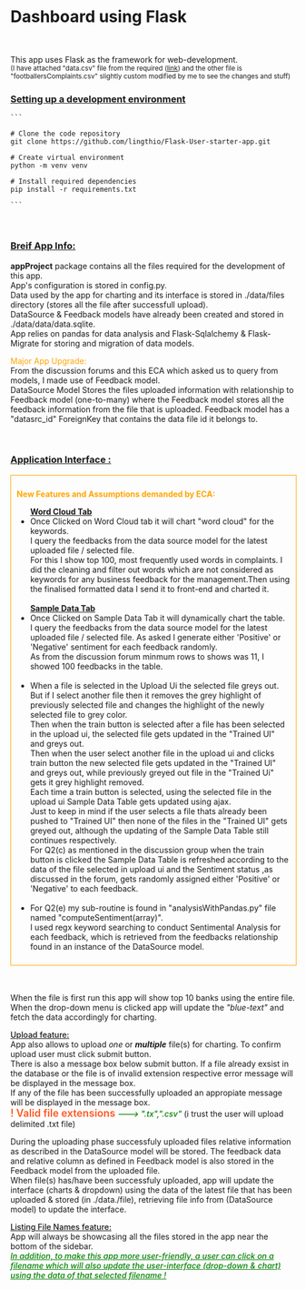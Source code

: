 <h1> Dashboard using Flask</h1>
<br>
<p>
    This app uses Flask as the framework for web-development.
    <br>    
    <small>
        (I have attached "data.csv" file from the required (<a href="https://raw.githubusercontent.com/mengchoontan/school-239/master/complaints-2020-02-08_03_28.csv">link</a>) and the other file is "footballersComplaints.csv" slightly custom modified by me to see the changes and stuff)
    </small>

</p>
<div>
    <h3 style='font-weight:650;text-decoration:underline;'>Setting up a development environment</h3>
    
    ```
    
    # Clone the code repository
    git clone https://github.com/lingthio/Flask-User-starter-app.git

    # Create virtual environment
    python -m venv venv

    # Install required dependencies
    pip install -r requirements.txt
    
    ```
    
</div>
<br>
<div>
    <h3 style='font-weight:650;text-decoration:underline;'>Breif App Info:</h3>
    <p>    
        <strong>appProject</strong> package contains all the files required for the development of this app.
        <br>
        App's configuration is stored in config.py.
        <br>
        Data used by the app for charting and its interface is stored in ./data/files directory (stores all the file after successfull upload).
        <br>
        DataSource & Feedback models have already been created and stored in ./data/data/data.sqlite.    
        <br>    
        App relies on pandas for data analysis and Flask-Sqlalchemy & Flask-Migrate for storing and migration of data models.
        <p><span style='color:orange;'>Major App Upgrade:</span><br> From the discussion forums and this ECA which asked us to query from models, I made use of Feedback model.<br>DataSource Model Stores the files uploaded information with relationship to Feedback model (one-to-many) where the Feedback model stores all the feedback information from  the file that is uploaded. Feedback model has a "datasrc_id" ForeignKey that contains the data file id it belongs to.</p>           
    </p>
</div>
<br>
<div>
    <h3 style='font-weight:650;text-decoration:underline;'>Application Interface :</h3>      
    <div style='border:1px solid orange;padding:2%;'>         
        <p style='color:orange;font-weight:bolder;'>
            New Features and Assumptions demanded by ECA:                                    
        </p>
        <ul>
            <span style="font-weight:bolder;text-decoration:underline;">Word Cloud Tab</span>
            <li>
                Once Clicked on Word Cloud tab it will chart "word cloud" for the keywords.<br>
                I query the feedbacks from the data source model for the latest uploaded file / selected file.<br>
                For this I show top 100, most frequently used words in complaints. I did the cleaning and filter out words which are not considered as keywords for any business feedback for the management.Then using the finalised formatted data I send it to front-end and charted it.
                <br>
                <br>
            </li>            
            <span style="font-weight:bolder;text-decoration:underline;">Sample Data Tab</span>
            <li>
                Once Clicked on Sample Data Tab it will dynamically chart the table.<br>
                I query the feedbacks from the data source model for the latest uploaded file / selected file. As asked I generate either 'Positive' or 'Negative' sentiment for each feedback randomly.<br>
                As from the discussion forum minmum rows to shows was 11, I showed 100 feedbacks in the table.
                <br>
                <br>
            </li>            
            <li>
                When a file is selected in the Upload Ui the selected file greys out. But if I select another file then it removes the grey highlight of previously selected file and changes the highlight of the newly selected file to grey color.<br>
                Then when the train button is selected after a file has been selected in the upload ui, the selected file gets updated in the "Trained UI" and greys out.<br>
                Then when the user select another file in the upload ui and clicks train button the new selected file gets updated in the "Trained UI" and greys out, while previously greyed out file in the "Trained Ui" gets it grey highlight removed.<br>
                Each time a train button is selected, using the selected file in the upload ui Sample Data Table gets updated using ajax.<br>
                Just to keep in mind if the user selects a file thats already been pushed to "Trained UI" then none of the files in the "Trained UI" gets greyed out, although the updating of the Sample Data Table still continues respectively.<br>                
                For Q2(c) as mentioned in the discussion group when the train button is clicked the Sample Data Table is refreshed according to the data of the file selected in upload ui
                and the Sentiment status ,as discussed in the forum, gets randomly assigned either 'Positive' or 'Negative' to each feedback.
                <br>
                <br>
            </li>
            <li>
                For Q2(e) my sub-routine is found in "analysisWithPandas.py" file named "computeSentiment(array)".<br> I used regx keyword searching to conduct Sentimental Analysis for each feedback, which is retrieved from the feedbacks relationship found in an instance of the DataSource model.
            </li>
        </ul>
    </div>    
    <br>
    <br>
    <p>
        When the file is first run this app will show top 10 banks using the entire file.
        <br>        
        When the drop-down menu is clicked app will update the <i>"blue-text"</i> and fetch the data accordingly for charting.    
    </p>
    <p>
        <span style='text-decoration:underline;font-weight:500;'>Upload feature:</span>
        <br>        
        App also allows to upload <i>one</i> or <strong><i>multiple</i></strong> file(s) for charting. To confirm upload user must click submit button.<br>
        There is also a message box below submit button. If a file already exsist in the database or
        the file is of invalid extension respective error message will be displayed in the message box.<br>
        If any of the file has been successfully uploaded an appropiate message will be displayed in the message box.
        <br>
        <span style='font-weight:600;color:#ff5722 ;font-size:18px;'>! Valid file extensions</span> <span style='color:green;font-weight:550;font-style:italic;'> ---> ".tx",".csv"</span> (i trust the user will upload delimited .txt file)        
    </p>    
    <p>
        During the uploading phase successfuly uploaded files relative information as described in 
        the DataSource model will be stored. The feedback data and relative column as defined in Feedback model is also stored in the Feedback model from the uploaded file.<br>
        When file(s) has/have been successfuly uploaded, app will update the interface (charts & dropdown) using the data of the latest file that has been uploaded & stored (in ./data./file), retrieving file info from (DataSource model) to update the interface.
    </p>
    <p>
        <span style='text-decoration:underline;font-weight:500;'>Listing File Names feature:</span><br>
        App will always be showcasing all the files stored in the app near the bottom of the sidebar.<br>
        <span style='color : green;font-style:italic;text-decoration:underline;font-weight:480;'>
            In addition, to make this app more user-friendly, a user can click on a filename which will also update the user-interface (drop-down & chart) using the data of that selected filename !
        </span>
    </p>
</div>
